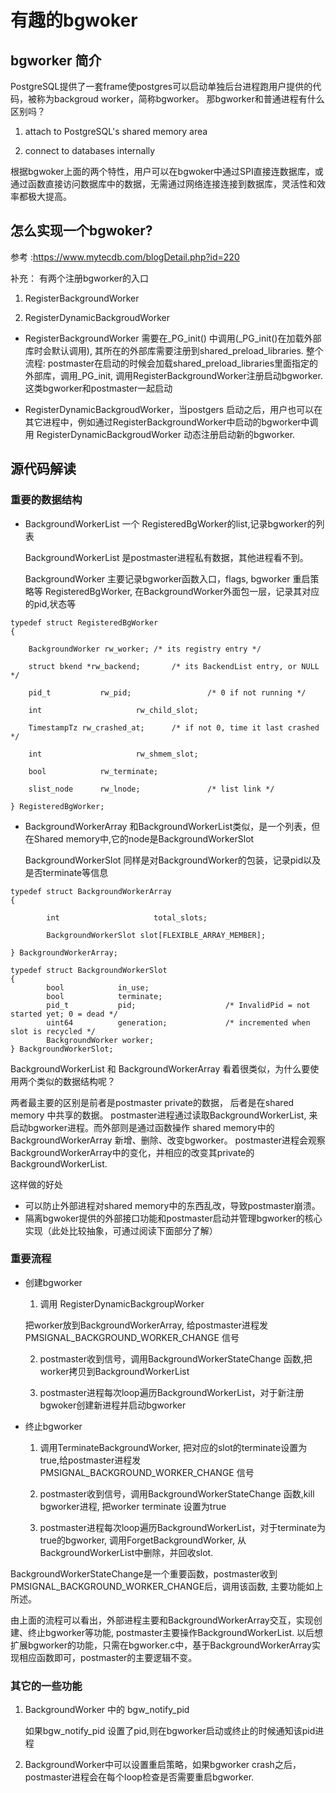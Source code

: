 # 有趣的bgwoker

## bgworker 简介

PostgreSQL提供了一套frame使postgres可以启动单独后台进程跑用户提供的代码，被称为backgroud worker，简称bgworker。
那bgworker和普通进程有什么区别吗？

1. attach to PostgreSQL's shared memory area

2. connect to databases internally

根据bgwoker上面的两个特性，用户可以在bgwoker中通过SPI直接连数据库，或通过函数直接访问数据库中的数据，无需通过网络连接连接到数据库，灵活性和效率都极大提高。

## 怎么实现一个bgwoker?
参考 :https://www.mytecdb.com/blogDetail.php?id=220 

补充：
有两个注册bgworker的入口

1) RegisterBackgroundWorker

2) RegisterDynamicBackgroudWorker

- RegisterBackgroundWorker 需要在_PG_init() 中调用(_PG_init()在加载外部库时会默认调用), 其所在的外部库需要注册到shared_preload_libraries.
  整个流程: postmaster在启动的时候会加载shared_preload_libraries里面指定的外部库，调用_PG_init, 调用RegisterBackgroundWorker注册启动bgworker.
  这类bgworker和postmaster一起启动

- RegisterDynamicBackgroudWorker，当postgers 启动之后，用户也可以在其它进程中，例如通过RegisterBackgroundWorker中启动的bgworker中调用
  RegisterDynamicBackgroudWorker 动态注册启动新的bgworker.

## 源代码解读

### 重要的数据结构

- BackgroundWorkerList 一个 RegisteredBgWorker的list,记录bgworker的列表

  BackgroundWorkerList 是postmaster进程私有数据，其他进程看不到。

  BackgroundWorker 主要记录bgworker函数入口，flags, bgworker 重启策略等
  RegisteredBgWorker, 在BackgroundWorker外面包一层，记录其对应的pid,状态等
 
```
typedef struct RegisteredBgWorker
{

	BackgroundWorker rw_worker; /* its registry entry */
	
	struct bkend *rw_backend;       /* its BackendList entry, or NULL */
	
	pid_t           rw_pid;                 /* 0 if not running */
	
	int                     rw_child_slot;
	
	TimestampTz rw_crashed_at;      /* if not 0, time it last crashed */
	
	int                     rw_shmem_slot;
	
	bool            rw_terminate;
	
	slist_node      rw_lnode;               /* list link */

} RegisteredBgWorker;
```
  
- BackgroundWorkerArray
  和BackgroundWorkerList类似，是一个列表，但在Shared memory中,它的node是BackgroundWorkerSlot

  BackgroundWorkerSlot 同样是对BackgroundWorker的包装，记录pid以及是否terminate等信息

```
typedef struct BackgroundWorkerArray 
{ 

        int                     total_slots; 

        BackgroundWorkerSlot slot[FLEXIBLE_ARRAY_MEMBER]; 

} BackgroundWorkerArray; 

typedef struct BackgroundWorkerSlot
{
        bool            in_use;
        bool            terminate;
        pid_t           pid;                    /* InvalidPid = not started yet; 0 = dead */
        uint64          generation;             /* incremented when slot is recycled */
        BackgroundWorker worker;
} BackgroundWorkerSlot;
```
 
BackgroundWorkerList 和 BackgroundWorkerArray 看着很类似，为什么要使用两个类似的数据结构呢？

两者最主要的区别是前者是postmaster private的数据， 后者是在shared memory 中共享的数据。
postmaster进程通过读取BackgroundWorkerList, 来启动bgworker进程。而外部则是通过函数操作
shared memory中的BackgroundWorkerArray 新增、删除、改变bgworker。
postmaster进程会观察BackgroundWorkerArray中的变化，并相应的改变其private的BackgroundWorkerList.

这样做的好处
- 可以防止外部进程对shared memory中的东西乱改，导致postmaster崩溃。
- 隔离bgwoker提供的外部接口功能和postmaster启动并管理bgworker的核心实现（此处比较抽象，可通过阅读下面部分了解）

### 重要流程

- 创建bgworker
  1. 调用 RegisterDynamicBackgroupWorker

  把worker放到BackgroundWorkerArray, 给postmaster进程发PMSIGNAL_BACKGROUND_WORKER_CHANGE 信号

  2. postmaster收到信号，调用BackgroundWorkerStateChange 函数,把worker拷贝到BackgroundWorkerList
  
  3. postmaster进程每次loop遍历BackgroundWorkerList，对于新注册bgwoker创建新进程并启动bgworker
 
- 终止bgworker
  1. 调用TerminateBackgroundWorker, 把对应的slot的terminate设置为true,给postmaster进程发PMSIGNAL_BACKGROUND_WORKER_CHANGE 信号

  2. postmaster收到信号，调用BackgroundWorkerStateChange 函数,kill bgworker进程, 把worker terminate 设置为true
  
  3. postmaster进程每次loop遍历BackgroundWorkerList，对于terminate为true的bgworker, 调用ForgetBackgroundWorker,
  从BackgroundWorkerList中删除，并回收slot.

BackgroundWorkerStateChange是一个重要函数，postmaster收到PMSIGNAL_BACKGROUND_WORKER_CHANGE后，调用该函数, 主要功能如上所述。

由上面的流程可以看出，外部进程主要和BackgroundWorkerArray交互，实现创建、终止bgworker等功能, postmaster主要操作BackgroundWorkerList.
以后想扩展bgworker的功能，只需在bgworker.c中，基于BackgroundWorkerArray实现相应函数即可，postmaster的主要逻辑不变。

### 其它的一些功能
1. BackgroundWorker 中的 bgw_notify_pid

   如果bgw_notify_pid 设置了pid,则在bgworker启动或终止的时候通知该pid进程
2. BackgroundWorker中可以设置重启策略，如果bgworker crash之后，postmaster进程会在每个loop检查是否需要重启bgworker.




